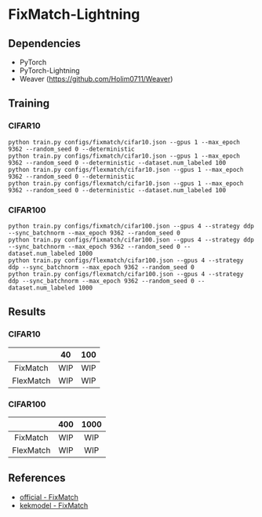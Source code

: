 # FixMatch-Lightning

## Dependencies
- PyTorch
- PyTorch-Lightning
- Weaver (https://github.com/Holim0711/Weaver)

## Training

### CIFAR10
```
python train.py configs/fixmatch/cifar10.json --gpus 1 --max_epoch 9362 --random_seed 0 --deterministic
python train.py configs/fixmatch/cifar10.json --gpus 1 --max_epoch 9362 --random_seed 0 --deterministic --dataset.num_labeled 100
python train.py configs/flexmatch/cifar10.json --gpus 1 --max_epoch 9362 --random_seed 0 --deterministic
python train.py configs/flexmatch/cifar10.json --gpus 1 --max_epoch 9362 --random_seed 0 --deterministic --dataset.num_labeled 100
```

### CIFAR100
```
python train.py configs/fixmatch/cifar100.json --gpus 4 --strategy ddp --sync_batchnorm --max_epoch 9362 --random_seed 0
python train.py configs/fixmatch/cifar100.json --gpus 4 --strategy ddp --sync_batchnorm --max_epoch 9362 --random_seed 0 --dataset.num_labeled 1000
python train.py configs/flexmatch/cifar100.json --gpus 4 --strategy ddp --sync_batchnorm --max_epoch 9362 --random_seed 0
python train.py configs/flexmatch/cifar100.json --gpus 4 --strategy ddp --sync_batchnorm --max_epoch 9362 --random_seed 0 --dataset.num_labeled 1000
```

## Results

### CIFAR10
|           |   40  |  100  |
|   :---:   | :---: | :---: |
|  FixMatch |  WIP  |  WIP  |
| FlexMatch |  WIP  |  WIP  |

### CIFAR100
|           |  400  |  1000 |
|   :---:   | :---: | :---: |
|  FixMatch |  WIP  |  WIP  |
| FlexMatch |  WIP  |  WIP  |

## References
- [official - FixMatch](https://github.com/google-research/fixmatch)
- [kekmodel - FixMatch](https://github.com/kekmodel/FixMatch-pytorch)
